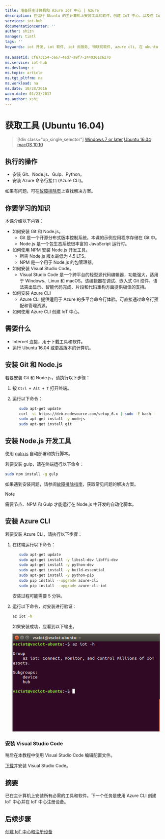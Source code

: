 ```yaml
---
title: 准备好主计算机和 Azure IoT 中心 | Azure
description: 在运行 Ubuntu 的主计算机上安装工具和软件，创建 IoT 中心，以及在 IoT 中心注册设备。
services: iot-hub
documentationcenter: ''
author: shizn
manager: timtl
tags: ''
keywords: iot 开发, iot 软件, iot 云服务, 物联网软件, azure cli, 在 ubuntu 上安装 git, gulp 运行, 安装 node js ubuntu

ms.assetid: cf673154-ce67-4ed7-a9f7-2440301c6270
ms.service: iot-hub
ms.devlang: c
ms.topic: article
ms.tgt_pltfrm: na
ms.workload: na
ms.date: 10/28/2016
wacn.date: 01/23/2017
ms.author: xshi
---
```


# 获取工具 (Ubuntu 16.04)
>[!div class="op_single_selector"]
[Windows 7 or later](./iot-hub-gateway-kit-c-sim-lesson2-get-the-tools-win32.md)
[Ubuntu 16.04](./iot-hub-gateway-kit-c-sim-lesson2-get-the-tools-ubuntu.md)
[macOS 10.10](./iot-hub-gateway-kit-c-sim-lesson2-get-the-tools-mac.md)

## 执行的操作

- 安装 Git、Node.js、Gulp、Python。
- 安装 Azure 命令行接口 (Azure CLI)。

如果有问题，可在[故障排除页](./iot-hub-gateway-kit-c-sim-troubleshooting.md)上查找解决方案。
## 你要学习的知识

本课介绍以下内容：

- 如何安装 Git 和 Node.js。
  - Git 是一个开源分布式版本控制系统。本课的示例应用程序存储在 Git 中。
  - Node.js 是一个包生态系统很丰富的 JavaScript 运行时。
- 如何使用 NPM 安装 Node.js 开发工具。
  - 所需 Node.js 版本最低为 4.5 LTS。
  - NPM 是一个用于 Node.js 的包管理器。
- 如何安装 Visual Studio Code。
  - Visual Studio Code 是一个跨平台的轻型源代码编辑器，功能强大，适用于 Windows、Linux 和 macOS。该编辑器在调试、嵌入式 Git 控件、语法突出显示、智能代码完成、片段和代码重构方面提供极佳的支持。
- 如何安装 Azure CLI
  - Azure CLI 提供适用于 Azure 的多平台命令行体验。可直接通过命令行预配和管理资源。
- 如何使用 Azure CLI 创建 IoT 中心。

## 需要什么

- Internet 连接，用于下载工具和软件。
- 运行 Ubuntu 16.04 或更高版本的计算机。

## 安装 Git 和 Node.js

若要安装 Git 和 Node.js，请执行以下步骤：

1. 按 `Ctrl + Alt + T` 打开终端。
2. 运行以下命令：

    ```bash
       sudo apt-get update
       curl -sL https://deb.nodesource.com/setup_6.x | sudo -E bash -
       sudo apt-get install -y nodejs
       sudo apt-get install git
    ```

## 安装 Node.js 开发工具

使用 [gulp.js](http://gulpjs.com/) 自动部署和执行脚本。

若要安装 gulp，请在终端运行以下命令：

```bash
sudo npm install -g gulp
```

如果遇到安装问题，请参阅[故障排除指南](./iot-hub-gateway-kit-c-sim-troubleshooting.md)，获取常见问题的解决方案。

> [!NOTE]
> 需要节点、NPM 和 Gulp 才能运行在 Node.js 中开发的自动化脚本。

## 安装 Azure CLI

若要安装 Azure CLI，请执行以下步骤：

1. 在终端运行以下命令：

    ```bash
       sudo apt-get update
       sudo apt-get install -y libssl-dev libffi-dev
       sudo apt-get install -y python-dev
       sudo apt-get install -y build-essential
       sudo apt-get install -y python-pip
       sudo pip install --upgrade azure-cli
       sudo pip install --upgrade azure-cli-iot
    ```

    安装过程可能需要 5 分钟。

2. 运行以下命令，对安装进行验证：

    ```bash
    az iot -h
    ```

    如果安装成功，应看到以下输出。

    ![验证 Azure CLI 安装](./media/iot-hub-gateway-kit-lessons/lesson2/az_iot_help_ubuntu.png)

### 安装 Visual Studio Code

稍后在本教程中使用 Visual Studio Code 编辑配置文件。

[下载](https://code.visualstudio.com/docs/setup/linux)并安装 Visual Studio Code。

## 摘要

已在主计算机上安装所有必需的工具和软件。下一个任务是使用 Azure CLI 创建 IoT 中心并在 IoT 中心注册设备。

## 后续步骤
[创建 IoT 中心和注册设备](./iot-hub-gateway-kit-c-sim-lesson2-register-device.md)

<!---HONumber=Mooncake_0116_2017-->